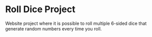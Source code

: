 # Roll Dice Project
Website project where it is possible to roll multiple 6-sided dice that generate random numbers every time you roll.